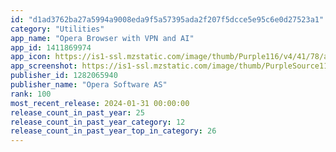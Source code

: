 ```yaml
---
id: "d1ad3762ba27a5994a9008eda9f5a57395ada2f207f5dcce5e95c6e0d27523a1"
category: "Utilities"
app_name: "Opera Browser with VPN and AI"
app_id: 1411869974
app_icon: https://is1-ssl.mzstatic.com/image/thumb/Purple116/v4/41/78/a6/4178a6f4-4af5-fc83-9567-0e42fedca287/AppIcon-0-0-1x_U007emarketing-0-0-0-10-0-0-sRGB-0-0-0-GLES2_U002c0-512MB-85-220-0-0.png/1024x1024bb.png
app_screenshot: https://is1-ssl.mzstatic.com/image/thumb/PurpleSource116/v4/7d/60/bf/7d60bf00-57ba-574c-9935-b94852f9cbf0/4baf33f6-4e0f-43dd-8f22-f9a291b29d65_iPhone_6.7_-5.png/1284x2778bb.png
publisher_id: 1282065940
publisher_name: "Opera Software AS"
rank: 100
most_recent_release: 2024-01-31 00:00:00
release_count_in_past_year: 25
release_count_in_past_year_category: 12
release_count_in_past_year_top_in_category: 26
---
```

